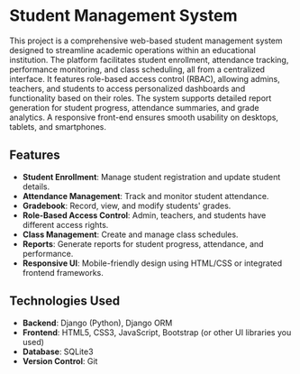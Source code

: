 

# **Student Management System**

This project is a comprehensive web-based student management system designed to streamline academic operations within an educational institution. The platform facilitates student enrollment, attendance tracking, performance monitoring, and class scheduling, all from a centralized interface. It features role-based access control (RBAC), allowing admins, teachers, and students to access personalized dashboards and functionality based on their roles. The system supports detailed report generation for student progress, attendance summaries, and grade analytics. A responsive front-end ensures smooth usability on desktops, tablets, and smartphones.


## **Features**
- **Student Enrollment**: Manage student registration and update student details.
- **Attendance Management**: Track and monitor student attendance.
- **Gradebook**: Record, view, and modify students' grades.
- **Role-Based Access Control**: Admin, teachers, and students have different access rights.
- **Class Management**: Create and manage class schedules.
- **Reports**: Generate reports for student progress, attendance, and performance.
- **Responsive UI**: Mobile-friendly design using HTML/CSS or integrated frontend frameworks.

## **Technologies Used**
- **Backend**: Django (Python), Django ORM
- **Frontend**: HTML5, CSS3, JavaScript, Bootstrap (or other UI libraries you used)
- **Database**: SQLite3
- **Version Control**: Git




